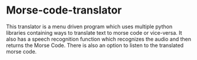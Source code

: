# Morse-code-translator
This translator is a menu driven program which uses multiple python libraries containing ways to translate text to morse code or vice-versa. It also has a speech recognition function which recognizes the audio and then returns the Morse Code. There is also an option to listen to the translated morse code.
